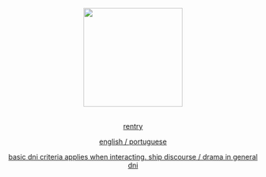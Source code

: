 <p align="center">
    <img width="200" src="https://github.com/user-attachments/assets/bd06e3c8-7823-4cc5-ab4e-835a841c377d" alt="">
</p>
<p align="center">
<a href="https://rentry.co"
/><br />
      rentry 
</a>
<a href="https://wolfbrothers.atabook.org/"
/><br />
</p>

<p align="center">
english / portuguese
</p>

<p align="center">
 basic dni criteria applies when interacting. ship discourse / drama in general dni
</p>
